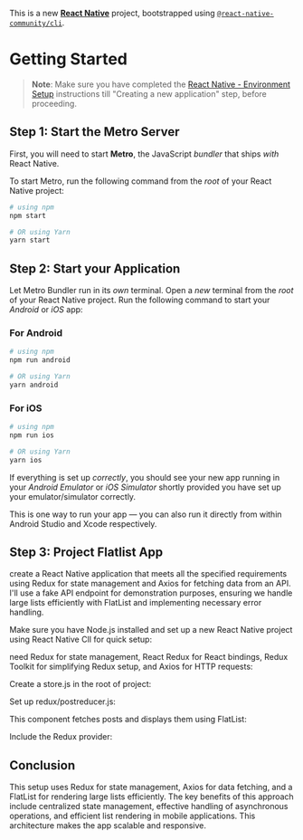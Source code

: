 This is a new [**React Native**](https://reactnative.dev) project, bootstrapped using [`@react-native-community/cli`](https://github.com/react-native-community/cli).

# Getting Started

>**Note**: Make sure you have completed the [React Native - Environment Setup](https://reactnative.dev/docs/environment-setup) instructions till "Creating a new application" step, before proceeding.

## Step 1: Start the Metro Server

First, you will need to start **Metro**, the JavaScript _bundler_ that ships _with_ React Native.

To start Metro, run the following command from the _root_ of your React Native project:

```bash
# using npm
npm start

# OR using Yarn
yarn start
```

## Step 2: Start your Application

Let Metro Bundler run in its _own_ terminal. Open a _new_ terminal from the _root_ of your React Native project. Run the following command to start your _Android_ or _iOS_ app:

### For Android

```bash
# using npm
npm run android

# OR using Yarn
yarn android
```

### For iOS

```bash
# using npm
npm run ios

# OR using Yarn
yarn ios
```

If everything is set up _correctly_, you should see your new app running in your _Android Emulator_ or _iOS Simulator_ shortly provided you have set up your emulator/simulator correctly.

This is one way to run your app — you can also run it directly from within Android Studio and Xcode respectively.



## Step 3: Project Flatlist App

create a React Native application that meets all the specified requirements using Redux for state management and Axios for fetching data from an API. I'll use a fake API endpoint for demonstration purposes, ensuring we handle large lists efficiently with FlatList and implementing necessary error handling.

<!-- Step 1: Project Setup -->
Make sure you have Node.js installed and set up a new React Native project using React Native ClI for quick setup:

<!-- Step 2: Install Necessary Packages -->
 need Redux for state management, React Redux for React bindings, Redux Toolkit for simplifying Redux setup, and Axios for HTTP requests:

<!-- Step 3: Configure Redux Store -->
Create a store.js in the root of  project:

<!-- Step 4: Create Redux State Slice -->
Set up  redux/postreducer.js:


<!-- Step 5: Create the Component PostsList.js -->
This component fetches posts and displays them using FlatList:

<!-- Step 6: Update App.js -->
Include the Redux provider:


## Conclusion
This setup uses Redux for state management, Axios for data fetching, and a FlatList for rendering large lists efficiently. The key benefits of this approach include centralized state management, effective handling of asynchronous operations, and efficient list rendering in mobile applications. This architecture makes the app scalable and responsive.



